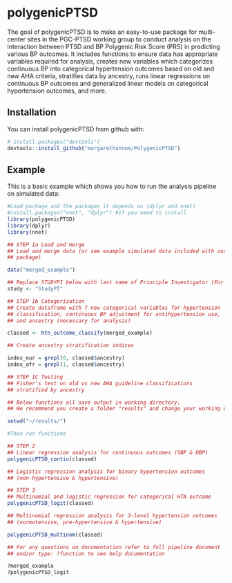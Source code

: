 
<!-- README.md is generated from README.Rmd. Please edit that file -->
polygenicPTSD
=============

The goal of polygenicPTSD is to make an easy-to-use package for multi-center sites in the PGC-PTSD working group to conduct analysis on the interaction between PTSD and BP Polygenic Risk Score (PRS) in predicting various BP outcomes. It includes functions to ensure data has appropriate variables required for analysis, creates new variables which categorizes continuous BP into categorical hypertension outcomes based on old and new AHA criteria, stratifies data by ancestry, runs linear regressions on continuous BP outcomes and generalized linear models on categorical hypertension outcomes, and more.

Installation
------------

You can install polygenicPTSD from github with:

``` r
# install.packages("devtools")
devtools::install_github("margarethannum/PolygenicPTSD")
```

Example
-------

This is a basic example which shows you how to run the analysis pipeline on simulated data:

``` r
#Load package and the packages it depends on (dplyr and nnet)
#install.packages("nnet", "dplyr") #if you need to install
library(polygenicPTSD)
library(dplyr)
library(nnet)

## STEP 1a Load and merge
## Load and merge data (or see example simulated data included with our 
## package)

data("merged_example")

## Replace STUDYPI below with last name of Principle Investigator (For example "Sumner")
study <- "StudyPI"

## STEP 1b Categorization
## Create dataframe with 7 new categorical variables for hypertension 
## classification, continuous BP adjustment for antihypertension use, 
## and ancestry (necessary for analysis)

classed <- htn_outcome_classify(merged_example)

## Create ancestry stratification indices

index_eur = grepl(0, classed$ancestry)
index_afr = grepl(1, classed$ancestry)

## STEP 1C Testing
## Fisher's test on old vs new AHA guideline classifications 
## stratified by ancestry

## Below functions all save output in working directory.
## We recommend you create a folder "results" and change your working directory to that location.

setwd("~/results/")

#Then run functions

## STEP 2
## Linear regression analysis for continuous outcomes (SBP & DBP)
polygenicPTSD_contin(classed)

## Logistic regression analysis for binary hypertension outcomes 
## (non-hypertensive & hypertensive)

## STEP 3
## Multinomial and logistic regression for categorical HTN outcome
polygenicPTSD_logit(classed)

## Multinomial regression analysis for 3-level hypertension outcomes 
## (normotensive, pre-hypertensive & hypertensive)

polygenicPTSD_multinom(classed)

## For any questions on documentation refer to full pipeline document 
## and/or type: ?function to see help documentation

?merged_example
?polygenicPTSD_logit
```
